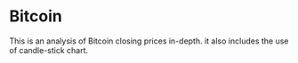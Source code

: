 # Bitcoin
This is an analysis of Bitcoin closing prices in-depth. it also includes the use of candle-stick chart.
